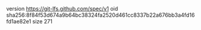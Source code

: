 version https://git-lfs.github.com/spec/v1
oid sha256:8f84f53d674a9b64bc38324fa2520d461cc8337b22a676bb3a4fd16fd1ae82e1
size 271
